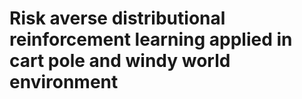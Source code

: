 # Risk averse distributional reinforcement learning applied in cart pole and windy world environment

